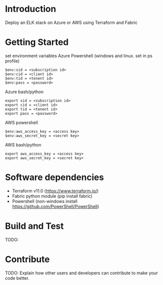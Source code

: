 # Introduction 
Deploy an ELK stack on Azure or AWS using Terraform and Fabric

# Getting Started

set environment variables 
Azure Powershell (windows and linux. set in ps profile)
``````````````
$env:sid = <subscription id>
$env:cid = <client id>
$env:tid = <tenent id>
$env:pass = <password>
```````````````
Azure bash/python
`````````````````
export sid = <subscription id>
export cid = <client id>
export tid = <tenent id>
export pass = <password>
`````````````````

AWS powershell
`````````````````
$env:aws_access_key = <access key>
$env:aws_secret_key = <secret key>
`````````````````

AWS bash/python 
``````````````````
export aws_access_key = <access key>
export aws_secret_key = <secret key>
``````````````````
# Software dependencies

- Terraform v11.0 (https://www.terraform.io/)
- Fabric python module (pip install fabric)
- Powershell (non-windows install https://github.com/PowerShell/PowerShell)

# Build and Test
TODO:

# Contribute

TODO: Explain how other users and developers can contribute to make your code better. 

